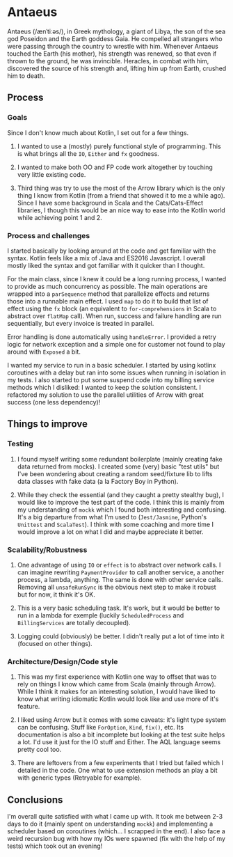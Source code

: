 # Antaeus

Antaeus (/ænˈtiːəs/), in Greek mythology, a giant of Libya, the son of the sea god Poseidon and the Earth goddess Gaia. He compelled all strangers who were passing through the country to wrestle with him. Whenever Antaeus touched the Earth (his mother), his strength was renewed, so that even if thrown to the ground, he was invincible. Heracles, in combat with him, discovered the source of his strength and, lifting him up from Earth, crushed him to death.

## Process
### Goals
Since I don't know much about Kotlin, I set out for a few things.

1. I wanted to use a (mostly) purely functional style of programming. This is what brings all the `IO`, `Either` and `fx` goodness.

1. I wanted to make both OO and FP code work altogether by touching very little existing code.

1. Third thing was try to use the most of the Arrow library which is the only thing I know from Kotlin (from a friend that showed it to me a while ago). Since I have some background in Scala and the Cats/Cats-Effect libraries, I though this would be an nice way to ease into the Kotlin world while achieving point 1 and 2.

### Process and challenges
I started basically by looking around at the code and get familiar with the syntax. Kotlin feels like a mix of Java and ES2016 Javascript. I overall mostly liked the syntax and got familiar with it quicker than I thought.

For the main class, since I knew it could be a long running process, I wanted to provide as much concurrency as possible. The main operations are wrapped into a `parSequence` method that parallelize effects and returns those into a runnable main effect. I used `map` to do it to build that list of effect using the `fx` block (an equivalent to `for-comprehensions` in Scala to abstract over `flatMap` call). When run, success and failure handling are run sequentially, but every invoice is treated in parallel. 

Error handling is done automatically using `handleError`. I provided a retry logic for network exception and a simple one for customer not found to play around with `Exposed` a bit.

I wanted my service to run in a basic scheduler. I started by using kotlinx coroutines with a delay but ran into some issues when running in isolation in my tests. I also started to put some suspend code into my billing service methods which I disliked: I wanted to keep the solution consistent. I refactored my solution to use the parallel utilities of Arrow with great success (one less dependency)!

## Things to improve
### Testing
1. I found myself writing some redundant boilerplate (mainly creating fake data returned from mocks). I created some (very) basic "test utils" but I've been wondering about creating a random seed/fixture lib to lifts data classes with fake data (a la Factory Boy in Python).

1. While they check the essential (and they caught a pretty stealthy bug), I would like to improve the test part of the code. I think this is mainly from my understanding of `mockk` which I found both interesting and confusing. It's a big departure from what I'm used to (`Jest/Jasmine`, Python's `Unittest` and `ScalaTest`). I think with some coaching and more time I would improve a lot on what I did and maybe appreciate it better.

### Scalability/Robustness
1. One advantage of using `IO` or `effect` is to abstract over network calls. I can imagine rewriting `PaymentProvider` to call another service, a another process, a lambda, anything. The same is done with other service calls. Removing all `unsafeRunSync` is the obvious next step to make it robust but for now, it think it's OK.

1. This is a very basic scheduling task. It's work, but it would be better to run in a lambda for exemple (luckily `ScheduledProcess` and `BillingServices` are totally decoupled).

1. Logging could (obviously) be better. I didn't really put a lot of time into it (focused on other things).

### Architecture/Design/Code style
1. This was my first experience with Kotlin one way to offset that was to rely on things I know which came from Scala (mainly through Arrow). While I think it makes for an interesting solution, I would have liked to know what writing idiomatic Kotlin would look like and use more of it's feature.

1. I liked using Arrow but it comes with some caveats: it's light type system can be confusing. Stuff like `ForOption`, `Kind`, `fix()`, etc. Its documentation is also a bit incomplete but looking at the test suite helps a lot. I'd use it just for the IO stuff and Either. The AQL language seems pretty cool too.

1. There are leftovers from a few experiments that I tried but failed which I detailed in the code. One what to use extension methods an play a bit with generic types (Retryable for example).

## Conclusions
I'm overall quite satisfied with what I came up with. It took me between 2-3 days to do it (mainly spent on understanding `mockk`) and implementing a scheduler based on coroutines (which... I scrapped in the end). I also face a weird recursion bug with how my IOs were spawned (fix with the help of my tests) which took out an evening!


